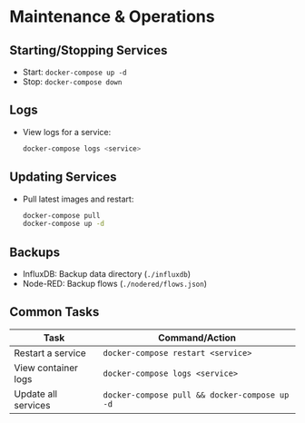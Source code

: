 # Maintenance & Operations

## Starting/Stopping Services

- Start: `docker-compose up -d`
- Stop: `docker-compose down`

## Logs

- View logs for a service:
  ```sh
  docker-compose logs <service>
  ```

## Updating Services

- Pull latest images and restart:
  ```sh
  docker-compose pull
  docker-compose up -d
  ```

## Backups

- InfluxDB: Backup data directory (`./influxdb`)
- Node-RED: Backup flows (`./nodered/flows.json`)

## Common Tasks

| Task                | Command/Action                        |
|---------------------|---------------------------------------|
| Restart a service   | `docker-compose restart <service>`    |
| View container logs | `docker-compose logs <service>`       |
| Update all services | `docker-compose pull && docker-compose up -d` | 